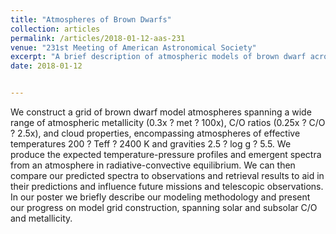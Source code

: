 ```yaml
---
title: "Atmospheres of Brown Dwarfs"
collection: articles
permalink: /articles/2018-01-12-aas-231
venue: "231st Meeting of American Astronomical Society"
excerpt: "A brief description of atmospheric models of brown dwarf across a grid of metallicities, C/O ratios, and cloud components, in a range of effective temperatures and surface gravities."
date: 2018-01-12


---
```

We construct a grid of brown dwarf model atmospheres spanning a wide range of atmospheric metallicity (0.3x ? met ? 100x), C/O ratios (0.25x ? C/O ? 2.5x), and cloud properties, encompassing atmospheres of effective temperatures 200 ? Teff ? 2400 K and gravities 2.5 ? log g ? 5.5. We produce the expected temperature-pressure profiles and emergent spectra from an atmosphere in radiative-convective equilibrium. We can then compare our predicted spectra to observations and retrieval results to aid in their predictions and influence future missions and telescopic observations. In our poster we briefly describe our modeling methodology and present our progress on model grid construction, spanning solar and subsolar C/O and metallicity.
